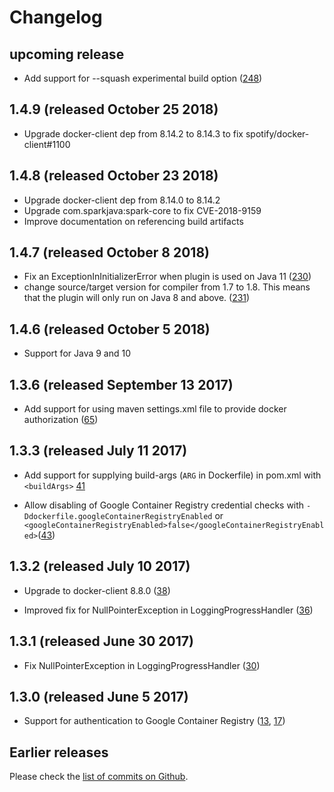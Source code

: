 # Changelog

## upcoming release
- Add support for --squash experimental build option ([248][])

[248]: https://github.com/spotify/dockerfile-maven/pull/248

## 1.4.9 (released October 25 2018)
- Upgrade docker-client dep from 8.14.2 to 8.14.3 to fix spotify/docker-client#1100

## 1.4.8 (released October 23 2018)
- Upgrade docker-client dep from 8.14.0 to 8.14.2
- Upgrade com.sparkjava:spark-core to fix CVE-2018-9159
- Improve documentation on referencing build artifacts

## 1.4.7 (released October 8 2018)
- Fix an ExceptionInInitializerError when plugin is used on Java 11 ([230][])
- change source/target version for compiler from 1.7 to 1.8. This means that
  the plugin will only run on Java 8 and above. ([231])

[230]: https://github.com/spotify/dockerfile-maven/pull/230
[231]: https://github.com/spotify/dockerfile-maven/pull/231

## 1.4.6 (released October 5 2018)

- Support for Java 9 and 10

## 1.3.6 (released September 13 2017)

- Add support for using maven settings.xml file to provide docker authorization ([65][])

[65]: https://github.com/spotify/dockerfile-maven/pull/65

## 1.3.3 (released July 11 2017)

- Add support for supplying build-args (`ARG` in Dockerfile) in pom.xml with
  `<buildArgs>` [41][]

- Allow disabling of Google Container Registry credential checks with
  `-Ddockerfile.googleContainerRegistryEnabled` or
  `<googleContainerRegistryEnabled>false</googleContainerRegistryEnabled>`([43][])


[41]: https://github.com/spotify/dockerfile-maven/pull/41
[43]: https://github.com/spotify/dockerfile-maven/pull/43


## 1.3.2 (released July 10 2017)

- Upgrade to docker-client 8.8.0 ([38][])

- Improved fix for NullPointerException in LoggingProgressHandler ([36][])

[36]: https://github.com/spotify/dockerfile-maven/pull/36
[38]: https://github.com/spotify/dockerfile-maven/pull/38


## 1.3.1 (released June 30 2017)

- Fix NullPointerException in LoggingProgressHandler ([30][])

[30]: https://github.com/spotify/dockerfile-maven/pull/30


## 1.3.0 (released June 5 2017)

- Support for authentication to Google Container Registry ([13][], [17][])

[13]: https://github.com/spotify/dockerfile-maven/pull/13
[17]: https://github.com/spotify/dockerfile-maven/pull/17

## Earlier releases 

Please check the [list of commits on Github][commits].

[commits]: https://github.com/spotify/dockerfile-maven/commits/master
